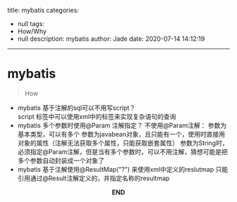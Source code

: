 title: mybatis
categories:
  - null
tags:
  - How/Why
  - null
description: mybatis
author: Jade
date: 2020-07-14 14:12:19
---
# mybatis
> How

- mybatis 基于注解的sql可以不用写script？  
	script 标签中可以使用xml中的标签来实现复杂语句的查询
- mybatis 多个参数时使用@Param 注解指定？
	不使用@Param注解：
		参数为基本类型，可以有多个
		参数为javabean对象，且只能有一个，使用时直接用对象的属性（注解无法获取多个属性，只能获取嵌套属性）
	参数为String时，必须指定@Param注解，但是当有多个参数时，可以不用注解，猜想可能是把多个参数自动封装成一个对象了
- mybatis 基于注解使用@ResultMap("?") 来使用xml中定义的reslutmap
	只能引用通过@Result注解定义的，并指定名称的resultmap

<p style="text-align: center"><strong>END</strong></p>